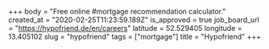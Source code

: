 +++
body = "Free online #mortgage recommendation calculator."
created_at = "2020-02-25T11:23:59.189Z"
is_approved = true
job_board_url = "https://hypofriend.de/en/careers"
latitude = 52.529405
longitude = 13.405102
slug = "hypofriend"
tags = ["mortgage"]
title = "Hypofriend"
+++
